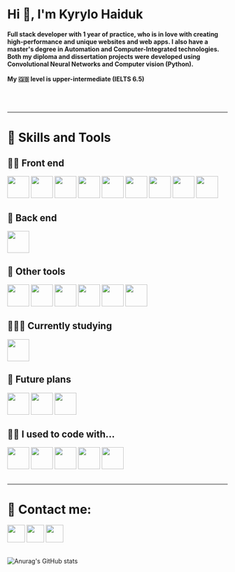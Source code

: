 <h1>Hi 👋, I'm Kyrylo Haiduk</h1>
<h4>Full stack developer with 1 year of practice, who is in love with creating high-performance and unique websites and web apps. I also have a master's degree in Automation and Computer-Integrated technologies. Both my diploma and dissertation projects were developed using Convolutional Neural Networks and Computer vision (Python). 

  <br>
  <br>
  My 🇬🇧 level is upper-intermediate (IELTS 6.5)
</h4>
<br>
<br>

---

<h1>💎 Skills and Tools</h1>
<h2>🧚‍♀️ Front end</h2>
<div>
  <img width="50px" src="https://cdn.jsdelivr.net/gh/devicons/devicon/icons/html5/html5-original.svg" />
  <img width="50px" src="https://cdn.jsdelivr.net/gh/devicons/devicon/icons/css3/css3-plain.svg" />
  <img width="50px" src="https://cdn.jsdelivr.net/gh/devicons/devicon/icons/sass/sass-original.svg" />
  <img width="50px" src="https://cdn.jsdelivr.net/gh/devicons/devicon/icons/bootstrap/bootstrap-plain.svg" />
  <img width="50px" src="https://cdn.jsdelivr.net/gh/devicons/devicon/icons/javascript/javascript-original.svg" />
  <img width="50px" src="https://cdn.jsdelivr.net/gh/devicons/devicon/icons/typescript/typescript-original.svg" />
  <img width="50px" src="https://cdn.jsdelivr.net/gh/devicons/devicon/icons/react/react-original.svg" />
  <img width="50px" src="https://cdn.jsdelivr.net/gh/devicons/devicon/icons/redux/redux-original.svg" />
  <img width="50px" src="https://seeklogo.com/images/G/greensock-gsap-icon-logo-13BB451E88-seeklogo.com.png" />
</div>
<h2>🫡 Back end</h2>
<div>
  <img width="50px" src="https://cdn.jsdelivr.net/gh/devicons/devicon/icons/nodejs/nodejs-original.svg" />
</div>
<h2>🤖 Other tools</h2>
<div>
  <img width="50px" src="https://cdn.jsdelivr.net/gh/devicons/devicon/icons/git/git-plain.svg" />
  <img width="50px" src="https://img.icons8.com/glyph-neue/64/FFFFFF/github.png"/>
  <img width="50px" src="https://cdn.jsdelivr.net/gh/devicons/devicon/icons/npm/npm-original-wordmark.svg" />
  <img width="50px" src="https://cdn.jsdelivr.net/gh/devicons/devicon/icons/vscode/vscode-original.svg" />
  <img width="50px" src="https://cdn.jsdelivr.net/gh/devicons/devicon/icons/figma/figma-original.svg" />
  <img width="50px" src="https://cdn.jsdelivr.net/gh/devicons/devicon/icons/photoshop/photoshop-plain.svg" />
</div>
<h2>👨🏻‍🎓 Currently studying</h2>
<div>
  <img width="50px" src="https://cdn.jsdelivr.net/gh/devicons/devicon/icons/nodejs/nodejs-original.svg" />
</div>
<h2>🔮 Future plans</h2>
<div>
  <img width="50px" src="https://cdn.jsdelivr.net/gh/devicons/devicon/icons/angularjs/angularjs-plain.svg" />
  <img width="50px" src="https://cdn.jsdelivr.net/gh/devicons/devicon/icons/vuejs/vuejs-original.svg" />
  <img width="50px" src="https://cdn.jsdelivr.net/gh/devicons/devicon/icons/express/express-original.svg" />      
</div>
<h2>👴🏻 I used to code with...</h2>
<div>
  <img width="50px" src="https://cdn.jsdelivr.net/gh/devicons/devicon/icons/matlab/matlab-original.svg" />
  <img width="50px" src="https://cdn.jsdelivr.net/gh/devicons/devicon/icons/python/python-original.svg" />
  <img width="50px" src="https://cdn.jsdelivr.net/gh/devicons/devicon/icons/tensorflow/tensorflow-original.svg" />
  <img width="50px" src="https://cdn.jsdelivr.net/gh/devicons/devicon/icons/opencv/opencv-original.svg" />
  <img width="50px" src="https://cdn.jsdelivr.net/gh/devicons/devicon/icons/pandas/pandas-original-wordmark.svg" />
  <br>
  <br>
</div>

---

<h1>🥳 Contact me:</h1>
<a href="mailto:haidukwork@gmail.com"><img width="40px" src="https://img.icons8.com/color/96/null/gmail--v1.png"/></a>
<a href="https://www.linkedin.com/in/kyrylo-haiduk/"><img width="40px" src="https://cdn.jsdelivr.net/gh/devicons/devicon/icons/linkedin/linkedin-original.svg" /></a>
<a href="https://t.me/haidukwork"><img width="40px" src="https://img.icons8.com/color/96/null/telegram-app--v1.png"/></a>
<br>
<br>

![Anurag's GitHub stats](https://github-readme-stats.vercel.app/api?username=superpooperxxx&show_icons=true&theme=radical)

<!-- <p><img align="left" src="https://github-readme-stats.vercel.app/api/top-langs?username=superpooperxxx&show_icons=true&locale=en&layout=compact" alt="superpooperxxx" /></p>

<p>&nbsp;<img align="center" src="https://github-readme-stats.vercel.app/api?username=superpooperxxx&show_icons=true&locale=en" alt="superpooperxxx" /></p> -->
